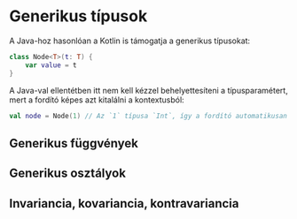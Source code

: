 # Generikus típusok

A Java-hoz hasonlóan a Kotlin is támogatja a generikus típusokat:

```kotlin
class Node<T>(t: T) {
    var value = t
}
```

A Java-val ellentétben itt nem kell kézzel behelyettesíteni a típusparamétert, mert a fordító képes azt kitalálni a kontextusból:

```kotlin
val node = Node(1) // Az `1` típusa `Int`, így a fordító automatikusan tudni fogja, hogy egy `Node<Int>`-ről van szó
```



## Generikus függvények

## Generikus osztályok

## Invariancia, kovariancia, kontravariancia
